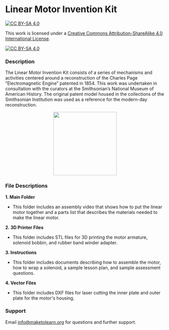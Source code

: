 # Linear Motor Invention Kit
[![CC BY-SA 4.0][cc-by-sa-shield]][cc-by-sa]

This work is licensed under a
[Creative Commons Attribution-ShareAlike 4.0 International License][cc-by-sa].

[![CC BY-SA 4.0][cc-by-sa-image]][cc-by-sa]

[cc-by-sa]: http://creativecommons.org/licenses/by-sa/4.0/
[cc-by-sa-image]: https://licensebuttons.net/l/by-sa/4.0/88x31.png
[cc-by-sa-shield]: https://img.shields.io/badge/License-CC%20BY--SA%204.0-lightgrey.svg

### Description

The Linear Motor Invention Kit consists of a series of mechanisms and activities centered around a reconstruction of the Charles Page “Electromagnetic Engine” patented in 1854. This work was undertaken in consultation with the curators at the Smithsonian’s National Museum of American History. The original patent model housed in the collections of the Smithsonian Institution was used as a reference for the modern-day reconstruction. 

<p align="center">
  <img width="200" height="200" src="https://maketolearn.org/wp-content/uploads/2022/06/Picture6.png">
</p>

### File Descriptions

**1. Main Folder**
- This folder includes an assembly video that shows how to put the linear motor together and a parts list that describes the materials needed to make the linear motor.

**2. 3D Printer Files**
- This folder includes STL files for 3D printing the motor armature, solenoid bobbin, and rubber band winder adapter.

**3. Instructions**
- This folder includes documents describing how to assemble the motor, how to wrap a solenoid, a sample lesson plan, and sample assessment questions.

**4. Vector Files**
- This folder includes DXF files for laser cutting the inner plate and outer plate for the motor's housing.

### Support
Email [info@maketolearn.org](mailto:info@maketolearn.org) for questions and further support.